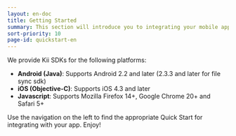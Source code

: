 ```yaml
---
layout: en-doc
title: Getting Started
summary: This section will introduce you to integrating your mobile application with the Kii SDK!
sort-priority: 10
page-id: quickstart-en
---
```

We provide Kii SDKs for the following platforms:

* **Android (Java)**: Supports Android 2.2 and later (2.3.3 and later for file sync sdk)
* **iOS (Objective-C)**: Supports iOS 4.3 and later
* **Javascript**: Supports Mozilla Firefox 14+, Google Chrome 20+ and Safari 5+

Use the navigation on the left to find the appropriate Quick Start for
integrating with your app. Enjoy!
